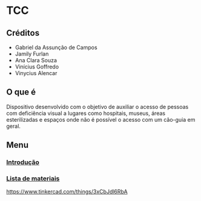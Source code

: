 # TCC

## Créditos 
- Gabriel da Assunção de Campos 
- Jamily Furlan
- Ana Clara Souza
- Vinícius Goffredo
- Vinycius Alencar


## O que é
  Dispositivo desenvolvido com o objetivo de auxiliar o acesso de pessoas com deficiência visual a lugares como hospitais, museus, áreas esterilizadas e espaços onde não é possível o acesso com um cão-guia em geral.


## Menu
### [Introdução](https://github.com/GabrieldeCamposs/TCC/blob/main/Introdução.md)
### [Lista de materiais](https://github.com/GabrieldeCamposs/TCC/blob/main/Materiais.md)

https://www.tinkercad.com/things/3xCbJdl6RbA
